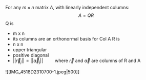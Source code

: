 For any $m \times n$ matrix $A$, with linearly independent columns:
$$A = QR$$
Q is
- m x n
- its columns are an orthonormal basis for Col A
R is
- n x n
- upper triangular
- positive diagonal
- $||\vec{r}_j|| = ||\vec{a}_j||\quad \quad$ where $\vec{r}$ and $\vec{a}$ are columns of R and A

![[IMG_4518D2310700-1.jpeg|500]]